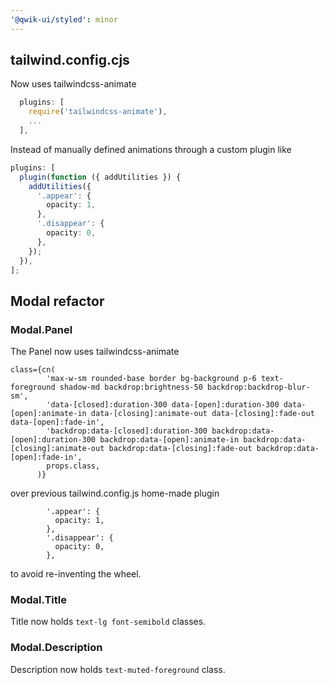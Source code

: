```yaml
---
'@qwik-ui/styled': minor
---
```


## tailwind.config.cjs

Now uses tailwindcss-animate

```ts
  plugins: [
    require('tailwindcss-animate'),
    ...
  ],
```

Instead of manually defined animations through a custom plugin like

```ts
plugins: [
  plugin(function ({ addUtilities }) {
    addUtilities({
      '.appear': {
        opacity: 1,
      },
      '.disappear': {
        opacity: 0,
      },
    });
  }),
];
```

## Modal refactor

### Modal.Panel

The Panel now uses tailwindcss-animate

```tsx
class={cn(
        'max-w-sm rounded-base border bg-background p-6 text-foreground shadow-md backdrop:brightness-50 backdrop:backdrop-blur-sm',
        'data-[closed]:duration-300 data-[open]:duration-300 data-[open]:animate-in data-[closing]:animate-out data-[closing]:fade-out data-[open]:fade-in',
        'backdrop:data-[closed]:duration-300 backdrop:data-[open]:duration-300 backdrop:data-[open]:animate-in backdrop:data-[closing]:animate-out backdrop:data-[closing]:fade-out backdrop:data-[open]:fade-in',
        props.class,
      )}
```

over previous tailwind.config.js home-made plugin

```tsx
        '.appear': {
          opacity: 1,
        },
        '.disappear': {
          opacity: 0,
        },
```

to avoid re-inventing the wheel.

### Modal.Title

Title now holds `text-lg font-semibold` classes.

### Modal.Description

Description now holds `text-muted-foreground` class.
